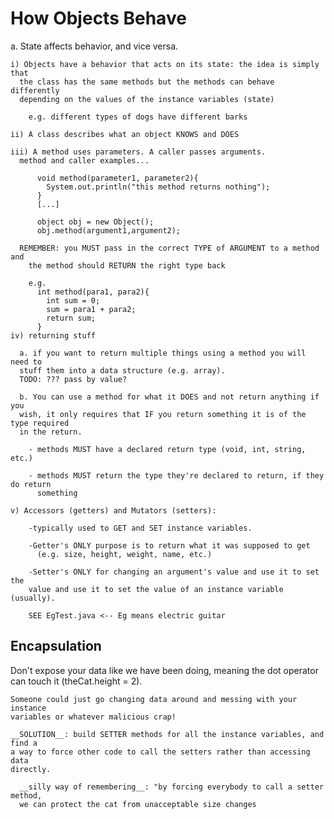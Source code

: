 # How Objects Behave

  a. State affects behavior, and vice versa.

    i) Objects have a behavior that acts on its state: the idea is simply that
      the class has the same methods but the methods can behave differently
      depending on the values of the instance variables (state)
        
        e.g. different types of dogs have different barks
    
    ii) A class describes what an object KNOWS and DOES

    iii) A method uses parameters. A caller passes arguments.
      method and caller examples...

          void method(parameter1, parameter2){
            System.out.println("this method returns nothing");
          }
          [...]

          object obj = new Object();
          obj.method(argument1,argument2);

      REMEMBER: you MUST pass in the correct TYPE of ARGUMENT to a method and
        the method should RETURN the right type back

        e.g. 
          int method(para1, para2){
            int sum = 0;
            sum = para1 + para2;
            return sum;
          }
    iv) returning stuff
      
      a. if you want to return multiple things using a method you will need to
      stuff them into a data structure (e.g. array).
      TODO: ??? pass by value?

      b. You can use a method for what it DOES and not return anything if you 
      wish, it only requires that IF you return something it is of the type required
      in the return.

        - methods MUST have a declared return type (void, int, string, etc.)

        - methods MUST return the type they're declared to return, if they do return
          something

    v) Accessors (getters) and Mutators (setters):
      
        -typically used to GET and SET instance variables.

        -Getter's ONLY purpose is to return what it was supposed to get 
          (e.g. size, height, weight, name, etc.)
        
        -Setter's ONLY for changing an argument's value and use it to set the 
        value and use it to set the value of an instance variable (usually).

        SEE EgTest.java <-- Eg means electric guitar

## Encapsulation

  Don't expose your data like we have been doing, meaning the dot operator
  can touch it (theCat.height = 2).
    
    Someone could just go changing data around and messing with your instance 
    variables or whatever malicious crap!

    __SOLUTION__: build SETTER methods for all the instance variables, and find a
    a way to force other code to call the setters rather than accessing data 
    directly.

      __silly way of remembering__: "by forcing everybody to call a setter method,
      we can protect the cat from unacceptable size changes
